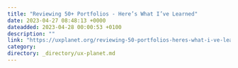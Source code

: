 ```yaml
---
title: "Reviewing 50+ Portfolios - Here’s What I’ve Learned"
date: 2023-04-27 08:48:13 +0000
dateadded: 2023-04-28 00:00:53 +0100
description: ""
link: "https://uxplanet.org/reviewing-50-portfolios-heres-what-i-ve-learned-31900451a645?source=rss----819cc2aaeee0---4"
category:
directory: _directory/ux-planet.md
---
```

